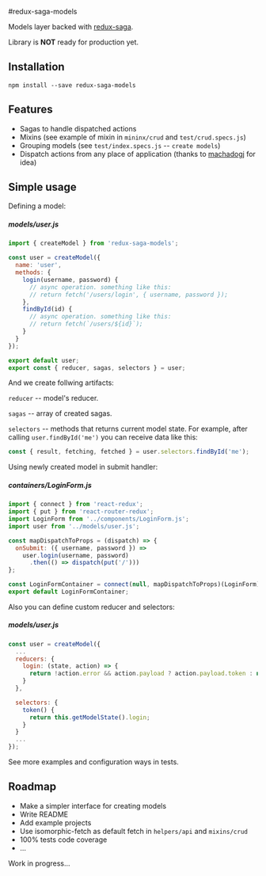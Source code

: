 #redux-saga-models

Models layer backed with [redux-saga](https://www.npmjs.com/package/redux-saga). 

Library is **NOT** ready for production yet.

## Installation

    npm install --save redux-saga-models
    
## Features

* Sagas to handle dispatched actions
* Mixins (see example of mixin in `mininx/crud` and `test/crud.specs.js`)
* Grouping models (see `test/index.specs.js` -- `create models`)
* Dispatch actions from any place of application (thanks to [machadogj](https://github.com/machadogj) for idea)

## Simple usage

Defining a model:

##### **models/user.js**
```js
import { createModel } from 'redux-saga-models';

const user = createModel({
  name: 'user',
  methods: {
    login(username, password) {
      // async operation. something like this:
      // return fetch('/users/login', { username, password });
    },
    findById(id) {
      // async operation. something like this:
      // return fetch(`/users/${id}`);
    }
  }
});

export default user;
export const { reducer, sagas, selectors } = user;
```

And we create follwing artifacts:

`reducer` -- model's reducer.

`sagas` -- array of created sagas.

`selectors` -- methods that returns current model state. 
For example, after calling `user.findById('me')` you can receive data like this:

```js
const { result, fetching, fetched } = user.selectors.findById('me');
```

Using newly created model in submit handler:

##### **containers/LoginForm.js**
```js
import { connect } from 'react-redux';
import { put } from 'react-router-redux';
import LoginForm from '../components/LoginForm.js';
import user from '../models/user.js';

const mapDispatchToProps = (dispatch) => {
  onSubmit: ({ username, password }) => 
    user.login(username, password)
      .then(() => dispatch(put('/')))
};

const LoginFormContainer = connect(null, mapDispatchToProps)(LoginForm);
export default LoginFormContainer;
```

Also you can define custom reducer and selectors:

##### **models/user.js**

```js
const user = createModel({
  ...
  reducers: {
    login: (state, action) => {
      return !action.error && action.payload ? action.payload.token : null;
    }
  },

  selectors: {
    token() {
      return this.getModelState().login;
    }
  }
  ...
});
```

See more examples and configuration ways in tests.

## Roadmap

* Make a simpler interface for creating models
* Write README
* Add example projects
* Use isomorphic-fetch as default fetch in `helpers/api` and `mixins/crud`
* 100% tests code coverage
* ...

Work in progress...
